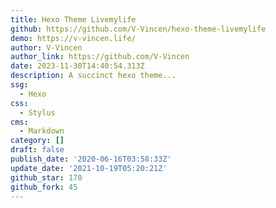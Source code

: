 ```yaml
---
title: Hexo Theme Livemylife
github: https://github.com/V-Vincen/hexo-theme-livemylife
demo: https://v-vincen.life/
author: V-Vincen
author_link: https://github.com/V-Vincen
date: 2023-11-30T14:40:54.313Z
description: A succinct hexo theme...
ssg:
  - Hexo
css:
  - Stylus
cms:
  - Markdown
category: []
draft: false
publish_date: '2020-06-16T03:58:33Z'
update_date: '2021-10-19T05:20:21Z'
github_star: 170
github_fork: 45
---
```


